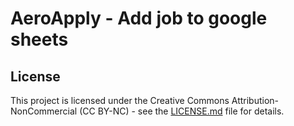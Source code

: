 # AeroApply - Add job to google sheets

## License
This project is licensed under the Creative Commons Attribution-NonCommercial (CC BY-NC) - see the [LICENSE.md](LICENSE.md) file for details.

